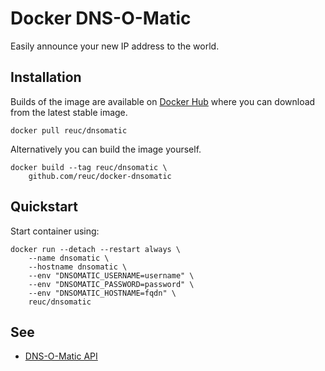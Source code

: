
Docker DNS-O-Matic
==================

Easily announce your new IP address to the world.

Installation
------------

Builds of the image are available on [Docker Hub](https://hub.docker.com/r/reuc/dnsomatic/) where you can download from the latest stable image.

    docker pull reuc/dnsomatic

Alternatively you can build the image yourself.

    docker build --tag reuc/dnsomatic \
        github.com/reuc/docker-dnsomatic

Quickstart
----------

Start container using:

    docker run --detach --restart always \
        --name dnsomatic \
        --hostname dnsomatic \
        --env "DNSOMATIC_USERNAME=username" \
        --env "DNSOMATIC_PASSWORD=password" \
        --env "DNSOMATIC_HOSTNAME=fqdn" \
        reuc/dnsomatic

See
---

* [DNS-O-Matic API](https://www.dnsomatic.com/wiki/api)
